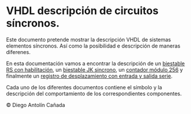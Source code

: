 # **VHDL descripción de circuitos síncronos.**

Este documento pretende mostrar la descripción VHDL de sistemas elementos síncronos. Así como la posibilidad e descripción de maneras diferenes.

En esta documentación vamos a encontrar la descripción de un [biestable RS con habilitación](/Biestable-RS.mb), un [biestable JK sincrono](/Biestable.JK.md), un [contador módulo 256](/ContadorMod256.mb.mb) y finalmente un [registro de desplazamiento con entrada y salida serie](/RegistroDesplazamientoSerie.mb).

Cada uno de los diferentes documentos contiene el símbolo y la descripción del comportamiento de los correspondientes componentes.

&copy; Diego Antolín Cañada